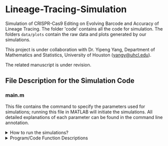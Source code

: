 # Lineage-Tracing-Simulation

Simulation of CRISPR-Cas9 Editing on Evolving Barcode and Accuracy of Lineage Tracing. The folder 'code' contains all the code for simulation. The folders `data/plots` contain the raw data and plots generated by our simulations.

This project is under collaboration with Dr. Yipeng Yang, Department of Mathematics and Statistics, University of Houston (yangy@uhcl.edu).

The related manuscript is under revision.

## File Description for the Simulation Code

### main.m
This file contains the command to specify the parameters used for simulations; running this file in MATLAB will initiate the simulations. All detailed explanations of each parameter can be found in the command line annotation.

<details>
<summary>How to run the simulations?</summary>
<br>

1. Please put all code files in the same folder to run the program.

2. Please run `main.m` to start this program.

3. The first portion in `main.m` is on parameter setting.

4. The second portion in `main.m` is on simulation of a single barcode:
    - `funbarnew` - RMP method
    - `funbarnewRMPNF` - RMPNF method
    - `funbarNBJ` - NBJ method
    - `funbarNBJNF` - NBJNF method

    Calculated lineage accuracy is stored in the corresponding vector `accuracy***`. When a certain method is used, please ensure to display the correct vector.

5. The third portion in `main.m` is on simulation of two barcodes:
    - `funbarNBJ2` - NBJ method
    - `funbarNBJ2trbk` - NBJNF method

    This portion requires one more parameter `propmi`, which stands for proportion of match on individual barcode.

6. One may modify the second or third portion to run a method multiple times at once. The following is an example to run the RMP method 10 times:

    ```matlab
    mcit = 10; % Monte Carlo simulation iteration number

    accuracyRMP = zeros(mcit, 2);  

    for i = 1:mcit
        [accuracyRMP(i,1), accuracyRMP(i,2)] = funbarnew(n, it, propm, ss, mupb, ins_sub, lgdelprob, divp, clive, pulse, trbk); % RMP method
    end

    disp('RMP - Accuracy of all internal nodes');
    accuracyRMP(:,1)

    disp('RMP - Accuracy of all dividing nodes');
    accuracyRMP(:,2)
    ```


</details>

<details>
<summary>Program/Code Function Descriptions </summary>
<br>
    
### btree.m
This file/function contains the implementation of a binary tree, a function to manipulate a binary tree structure.

### findm.m
This file/function finds and counts the matches between two matrices, specifically counting the total matched nodes and the total matched splitting nodes.

### funbarNBJ.m
This file/function using NBJ method for single barcode. It compares the similarity between cells in a binary tree structure, reconstructs the lineage tree based on similarity scores, and evaluates the alignment and matching of nodes within the tree.

### funbarNBJ2.m
**Functionality**: Similar to `funbarNBJ`, but using NBJ method for two indenpendent barcodes.
**Difference**: `funbarNBJ2` includes enhancements or modifications to the original `funbarNBJ` method, involving different similarity computation techniques and reconstruction steps.

### funbarNBJ2trbk.m
**Functionality**: An extension of `funbarNBJ2`, is using NBJNF method for 2 barcodes

### funbarNBJNF.m
**Functionality**: Similar to `funbarNBJ` but without certain features or enhancements present in `funbarNBJ2` or `funbarNBJ2trbk`.
**Difference**: A simplified or variant version of `funbarNBJ`, possibly without the features or modifications introduced in the subsequent versions.

### funbarnew.m
**Functionality**: This function performs similarity comparison between cells in a binary tree structure, reconstructs the lineage tree based on similarity scores, and evaluates the alignment and matching of nodes within the tree, including handling of collapsing columns and comparison among the leaves and nodes.
**Similarities**: Both `funbarnew` and `funbarNBJ` compare the similarity between cells in a binary tree structure, reconstruct the lineage tree, and evaluate node matching and alignment.
**Differences**: `funbarnew` includes additional steps for handling collapsing columns and provides more detailed evaluations among leaves and nodes, along with more complex reconstruction logic and detailed metrics for the lineage tree.

### funbarnewRMPNF.m
Similar to `funbarNBJNF` but uses the RMPNF method.

### genN.m
This file/function assigns generation numbers to each cell in a sample based on their similarity scores and relative positions within a tree structure.

### genN_unsorted.m
**Functionality**: This file/function assigns generation numbers without sorting cells based on similarity to the root, using random sampling and considering live leaves.
**Differences**: Unlike `genN`, which may sort cells by similarity to the root, `genN_unsorted` skips this sorting step and focuses on a random sample of live cells.

### genN_unsorted2.m
**Functionality**: This file/function assigns generation numbers to cells without sorting based on similarity to the root, focusing on a random sample of live leaves with a different structure for `checklive`.
**Differences**: Similar to `genN_unsorted`, it skips sorting by similarity to the root and uses a different structure for checking live cells, which influences how the generation numbers are assigned.

### genchild.m
This function generates a child barcode from a parent barcode by simulating mutations, cuts, insertions, deletions, and substitutions within the specified range.

### trim.m
This function trims the leading and trailing zeros from a vector and returns the resulting vector.

### valcheck.m
This function checks the validity of cell numbers in each generation of a lineage tree by ensuring the total number of cells does not exceed the maximum possible number at the deepest level.

### vcomp5.m and vcomp_cons.m
Both functions compare the similarity between two vectors `s` and `t`, and return a similarity score (`y`) and an optional matching string (`ost`). `vcomp5` performs similarity comparisons between vectors using a simpler 5x5 scoring matrix without handling consecutive matches or mismatches, while `vcomp_cons` uses a more complex 4x4 scoring matrix with additional handling for consecutive matches and mismatch penalties.

</details>
